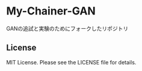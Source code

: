 # My-Chainer-GAN
GANの追試と実験のためにフォークしたリポジトリ


License
-------
MIT License. Please see the LICENSE file for details.
